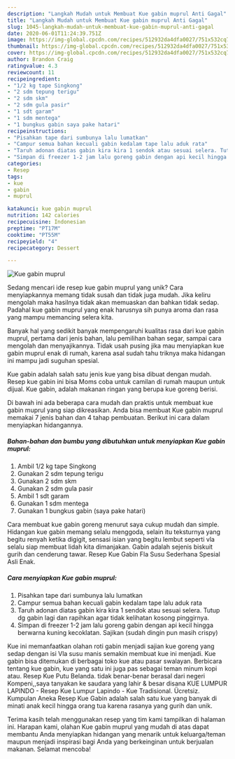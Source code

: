 ```yaml
---
description: "Langkah Mudah untuk Membuat Kue gabin muprul Anti Gagal"
title: "Langkah Mudah untuk Membuat Kue gabin muprul Anti Gagal"
slug: 1045-langkah-mudah-untuk-membuat-kue-gabin-muprul-anti-gagal
date: 2020-06-01T11:24:39.751Z
image: https://img-global.cpcdn.com/recipes/512932da4dfa0027/751x532cq70/kue-gabin-muprul-foto-resep-utama.jpg
thumbnail: https://img-global.cpcdn.com/recipes/512932da4dfa0027/751x532cq70/kue-gabin-muprul-foto-resep-utama.jpg
cover: https://img-global.cpcdn.com/recipes/512932da4dfa0027/751x532cq70/kue-gabin-muprul-foto-resep-utama.jpg
author: Brandon Craig
ratingvalue: 4.3
reviewcount: 11
recipeingredient:
- "1/2 kg tape Singkong"
- "2 sdm tepung terigu"
- "2 sdm skm"
- "2 sdm gula pasir"
- "1 sdt garam"
- "1 sdm mentega"
- "1 bungkus gabin saya pake hatari"
recipeinstructions:
- "Pisahkan tape dari sumbunya lalu lumatkan"
- "Campur semua bahan kecuali gabin kedalam tape lalu aduk rata"
- "Taruh adonan diatas gabin kira kira 1 sendok atau sesuai selera. Tutup dg gabin lagi dan rapihkan agar tidak kelihatan kosong pinggirnya."
- "Simpan di freezer 1-2 jam lalu goreng gabin dengan api kecil hingga berwarna kuning kecoklatan. Sajikan (sudah dingin pun masih crispy)"
categories:
- Resep
tags:
- kue
- gabin
- muprul

katakunci: kue gabin muprul 
nutrition: 142 calories
recipecuisine: Indonesian
preptime: "PT17M"
cooktime: "PT55M"
recipeyield: "4"
recipecategory: Dessert

---
```



![Kue gabin muprul](https://img-global.cpcdn.com/recipes/512932da4dfa0027/751x532cq70/kue-gabin-muprul-foto-resep-utama.jpg)

Sedang mencari ide resep kue gabin muprul yang unik? Cara menyiapkannya memang tidak susah dan tidak juga mudah. Jika keliru mengolah maka hasilnya tidak akan memuaskan dan bahkan tidak sedap. Padahal kue gabin muprul yang enak harusnya sih punya aroma dan rasa yang mampu memancing selera kita.

Banyak hal yang sedikit banyak mempengaruhi kualitas rasa dari kue gabin muprul, pertama dari jenis bahan, lalu pemilihan bahan segar, sampai cara mengolah dan menyajikannya. Tidak usah pusing jika mau menyiapkan kue gabin muprul enak di rumah, karena asal sudah tahu triknya maka hidangan ini mampu jadi suguhan spesial.

Kue gabin adalah salah satu jenis kue yang bisa dibuat dengan mudah. Resep kue gabin ini bisa Moms coba untuk camilan di rumah maupun untuk dijual. Kue gabin, adalah makanan ringan yang berupa kue goreng berisi.


Di bawah ini ada beberapa cara mudah dan praktis untuk membuat kue gabin muprul yang siap dikreasikan. Anda bisa membuat Kue gabin muprul memakai 7 jenis bahan dan 4 tahap pembuatan. Berikut ini cara dalam menyiapkan hidangannya.

<!--inarticleads1-->

##### Bahan-bahan dan bumbu yang dibutuhkan untuk menyiapkan Kue gabin muprul:

1. Ambil 1/2 kg tape Singkong
1. Gunakan 2 sdm tepung terigu
1. Gunakan 2 sdm skm
1. Gunakan 2 sdm gula pasir
1. Ambil 1 sdt garam
1. Gunakan 1 sdm mentega
1. Gunakan 1 bungkus gabin (saya pake hatari)


Cara membuat kue gabin goreng menurut saya cukup mudah dan simple. Hidangan kue gabin memang selalu menggoda, selain itu teksturnya yang begitu renyah ketika digigit, sensasi isian yang begitu lembut seperti vla selalu siap membuat lidah kita dimanjakan. Gabin adalah sejenis biskuit gurih dan cenderung tawar. Resep Kue Gabin Fla Susu Sederhana Spesial Asli Enak. 

<!--inarticleads2-->

##### Cara menyiapkan Kue gabin muprul:

1. Pisahkan tape dari sumbunya lalu lumatkan
1. Campur semua bahan kecuali gabin kedalam tape lalu aduk rata
1. Taruh adonan diatas gabin kira kira 1 sendok atau sesuai selera. Tutup dg gabin lagi dan rapihkan agar tidak kelihatan kosong pinggirnya.
1. Simpan di freezer 1-2 jam lalu goreng gabin dengan api kecil hingga berwarna kuning kecoklatan. Sajikan (sudah dingin pun masih crispy)


Kue ini memanfaatkan olahan roti gabin menjadi sajian kue goreng yang sedap dengan isi Vla susu manis semakin membuat kue ini menjadi. Kue gabin bisa ditemukan di berbagai toko kue atau pasar swalayan. Berbicara tentang kue gabin, kue yang satu ini juga pas sebagai teman minum kopi atau. Resep Kue Putu Belanda. tidak benar-benar berasal dari negeri Kompeni,,saya tanyakan ke saudara yang lahir &amp; besar disana KUE LUMPUR LAPINDO - Resep Kue Lumpur Lapindo - Kue Tradisional. Ücretsiz. Kumpulan Aneka Resep Kue Gabin adalah salah satu kue yang banyak di minati anak kecil hingga orang tua karena rasanya yang gurih dan unik. 

Terima kasih telah menggunakan resep yang tim kami tampilkan di halaman ini. Harapan kami, olahan Kue gabin muprul yang mudah di atas dapat membantu Anda menyiapkan hidangan yang menarik untuk keluarga/teman maupun menjadi inspirasi bagi Anda yang berkeinginan untuk berjualan makanan. Selamat mencoba!
